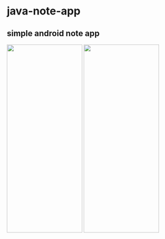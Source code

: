 # java-note-app
<h2>simple android note app</h2>

<img src="" height="500px" width="200px"/>      <img src="" height="500px" width="200px"/>
